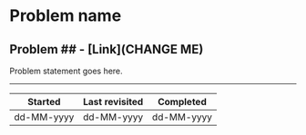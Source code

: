 # Problem name

## Problem ## - [Link](CHANGE ME)

Problem statement goes here.

---

| Started    | Last revisited | Completed  |
| ---------- | -------------- | ---------- |
| dd-MM-yyyy | dd-MM-yyyy     | dd-MM-yyyy |
